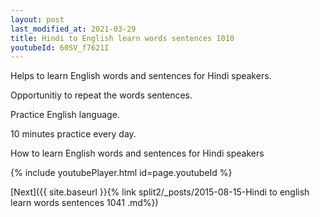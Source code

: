 ```yaml
---
layout: post
last_modified_at: 2021-03-29
title: Hindi to English learn words sentences 1010 
youtubeId: 60SV_f7621I
---
```

 
 
Helps to learn English words and sentences for Hindi speakers.

Opportunitiy to repeat the words sentences. 

Practice English language. 
 
10 minutes practice every day. 
 
How to learn English words and sentences for Hindi speakers 
 
{% include youtubePlayer.html id=page.youtubeId %}
 
 
[Next]({{ site.baseurl }}{% link  split2/_posts/2015-08-15-Hindi to english learn words sentences 1041 .md%})
 
